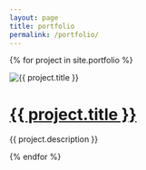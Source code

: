 ```yaml
---
layout: page
title: portfolio
permalink: /portfolio/
---
```


{% for project in site.portfolio %}
<div> 
<img src="{{ project.img }}" alt="{{ project.title }}"/>
<h1><a href="{{ project.url }}">{{ project.title }}</a></h1>
<p>{{ project.description }}</p>
</div>
{% endfor %}